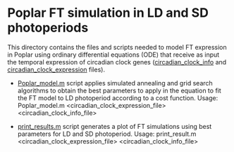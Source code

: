# Poplar FT simulation in LD and SD photoperiods
This directory contains the files and scripts needed to model FT expression in Poplar using ordinary differential equations (ODE) that receive as input the temporal expression of circadian clock genes ([circadian_clock_info](data/Circadian_clock.csv) and [circadian_clock_expression](data/circadian_clock_counts_poplar.tsv) files). 


* [Poplar_model.m](Poplar_model.m) script applies simulated annealing and grid search algorithms to obtain the best parameters to apply in the equation to fit the FT model to LD photoperiod according to a cost function. Usage: Poplar_model.m <circadian_clock_expression_file> <circadian_clock_info_file>

* [print_results.m](print_results.m) script generates a plot of FT simulations using best parameters for LD and SD photoperiod. Usage: print_result.m <circadian_clock_expression_file> <circadian_clock_info_file>
   
